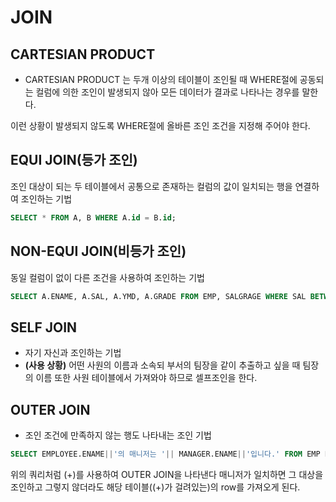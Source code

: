 # JOIN

## CARTESIAN PRODUCT
- CARTESIAN PRODUCT 는 두개 이상의 테이블이 조인될 때 WHERE절에 공동되는 컬럼에 의한 조인이 발생되지 않아 모든 데이터가 결과로 나타나는 경우를 말한다. 

이런 상황이 발생되지 않도록 WHERE절에 올바른 조인 조건을 지정해 주어야 한다.

## EQUI JOIN(등가 조인)
조인 대상이 되는 두 테이블에서 공통으로 존재하는 컬럼의 값이 일치되는 행을 연결하여 조인하는 기법

```sql
SELECT * FROM A, B WHERE A.id = B.id;
```

## NON-EQUI JOIN(비등가 조인)
동일 컬럼이 없이 다른 조건을 사용하여 조인하는 기법

```sql
SELECT A.ENAME, A.SAL, A.YMD, A.GRADE FROM EMP, SALGRAGE WHERE SAL BETWEEN LOSAL AND HISAL
```

## SELF JOIN
- 자기 자신과 조인하는 기법
- **(사용 상황)** 어떤 사원의 이름과 소속되 부서의 팀장을 같이 추출하고 싶을 때 팀장의 이름 또한 사원 테이블에서 가져와야 하므로 셀프조인을 한다.

## OUTER JOIN
- 조인 조건에 만족하지 않는 행도 나타내는 조인 기법

```sql
SELECT EMPLOYEE.ENAME||'의 매니저는 '|| MANAGER.ENAME||'입니다.' FROM EMP EMPLOYEE, EMP MANAGER WHERE EMPLOYEE.MGR = MANAGER.EMPNO(+);
```
위의 쿼리처럼 (+)를 사용하여 OUTER JOIN을 나타낸다 매니저가 일치하면 그 대상을 조인하고 그렇지 않더라도 해당 테이블((+)가 걸려있는)의 row를 가져오게 된다. 